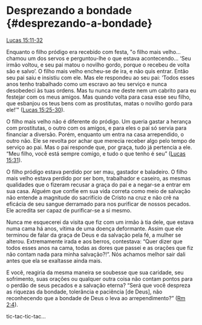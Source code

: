 # **Desprezando a bondade** {#desprezando-a-bondade}

[Lucas 15:11-32](http://bibliaonline.com.br/acf/lc/15/11-32)

Enquanto o filho pródigo era recebido com festa, &quot;o filho mais velho... chamou um dos servos e perguntou-lhe o que estava acontecendo... ‘Seu irmão voltou, e seu pai matou o novilho gordo, porque o recebeu de volta são e salvo’. O filho mais velho encheu-se de ira, e não quis entrar. Então seu pai saiu e insistiu com ele. Mas ele respondeu ao seu pai: ‘Todos esses anos tenho trabalhado como um escravo ao teu serviço e nunca desobedeci às tuas ordens. Mas tu nunca me deste nem um cabrito para eu festejar com os meus amigos. Mas quando volta para casa esse seu filho, que esbanjou os teus bens com as prostitutas, matas o novilho gordo para ele!’&quot; ([Lucas 15:25-30](http://bibliaonline.com.br/acf/lc/15/25-30)).

O filho mais velho não é diferente do pródigo. Um queria gastar a herança com prostitutas, o outro com os amigos, e para eles o pai só servia para financiar a diversão. Porém, enquanto um entra na casa arrependido, o outro não. Ele se revolta por achar que merecia receber algo pelo tempo de serviço ao pai. Mas o pai responde que, por graça, tudo já pertencia a ele. “Meu filho, você está sempre comigo, e tudo o que tenho é seu” ([Lucas 15:31](http://bibliaonline.com.br/acf/lc/15/31)).

O filho pródigo estava perdido por ser mau, gastador e baladeiro. O filho mais velho estava perdido por ser bom, trabalhador e caseiro, as mesmas qualidades que o fizeram recusar a graça do pai e a negar-se a entrar em sua casa. Alguém que confie em sua vida correta como meio de salvação não entende a magnitude do sacrifício de Cristo na cruz e não crê na eficácia de seu sangue derramado para nos purificar de nossos pecados. Ele acredita ser capaz de purificar-se a si mesmo.

Nunca me esquecerei da visita que fiz com um irmão à tia dele, que estava numa cama há anos, vítima de uma doença deformante. Assim que ele terminou de falar da graça de Deus e da salvação pela fé, a mulher se alterou. Extremamente irada e aos berros, contestava: “Quer dizer que todos esses anos na cama, todas as dores que passei e as orações que fiz não contam nada para minha salvação?!”. Nós achamos melhor sair dali antes que ela se exaltasse ainda mais.

E você, reagiria da mesma maneira se soubesse que sua caridade, seu sofrimento, suas orações ou qualquer outra coisa não contam pontos para o perdão de seus pecados e a salvação eterna? “Será que você despreza as riquezas da bondade, tolerância e paciência [de Deus], não reconhecendo que a bondade de Deus o leva ao arrependimento?” ([Rm 2:4](http://bibliaonline.com.br/acf/rm/2/4)).

tic-tac-tic-tac...